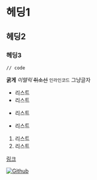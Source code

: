 

# 헤딩1
## 헤딩2
### 헤딩3

```
// code
```

**굵게** _이텔릭_ ~~취소선~~ `인라인코드` 그냥글자

- 리스트
- 리스트
* 리스트
+ 리스트

1. 리스트
2. 리스트

[링크](https://lhs-source.github.io/)

[![Github](https://github.githubassets.com/images/modules/logos_page/GitHub-Mark.png)](https://github.com/lhs-source/lhs-source.github.io)